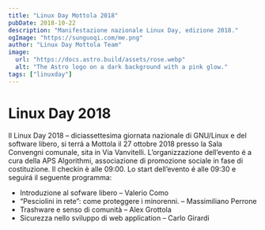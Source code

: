 ```yaml
---
title: "Linux Day Mottola 2018"
pubDate: 2018-10-22
description: "Manifestazione nazionale Linux Day, edizione 2018."
ogImage: "https://sunguoqi.com/me.png"
author: "Linux Day Mottola Team"
image:
  url: "https://docs.astro.build/assets/rose.webp"
  alt: "The Astro logo on a dark background with a pink glow."
tags: ["linuxday"]
---
```


# Linux Day 2018

Il Linux Day 2018 – diciassettesima giornata nazionale di GNU/Linux e del software libero, si terrá a Mottola il 27 ottobre 2018 presso la Sala Convengni comunale, sita in Via Vanvitelli.
L’organizzazione dell’evento é a cura della APS Algorithmi, associazione di promozione sociale in fase di costituzione.
Il checkin è alle 09:00. Lo start dell’evento é alle 09:30 e seguirá il seguente programma:

- Introduzione al sofware libero – Valerio Como
- “Pesciolini in rete”: come proteggere i minorenni. – Massimiliano Perrone
- Trashware e senso di comunità – Alex Grottola
- Sicurezza nello sviluppo di web application – Carlo Girardi